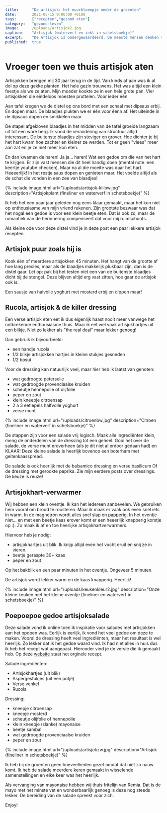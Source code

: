 ```yaml
---
title:      "De artisjok: het muurbloempje onder de groenten"
date:       2021-05-15 9:00:00 +0100
tags:       ["recepten","gezond eten"]
category:   "gezond-leven"
image:      /uploads/artisjok2.jpg
caption:    "Artisjok (waterverf en inkt in schetsboekje)"
excerpt:    "De Artisjok is ondergewaardeerd. De meeste mensen denken volgens mij aan het zurige hapje op de vegetarische pizza. Maar hij is zoveel meer. Het is een heerlijke groente die ook ik (veel te weinig) met smaak eet."
published:  true
---
```

# Vroeger toen we thuis artisjok aten

Artisjokken brengen mij 30 jaar terug in de tijd. Van kinds af aan was ik al dol op deze gekke planten. Het hele gezin trouwens. Het was altijd een klein feestje als we ze aten. Mijn moeder kookte ze in een hele grote pan. Vier artisjokken die eindeloos moesten pruttelen. Voor ieder één.

Aan tafel kregen we de distel op ons bord met een schaal met dipsaus erbij. En dopen maar. De blaadjes plukten we er één voor éénn af. Het uiteinde in de dipsaus dopen en smikkelen maar.

De stapel afgekloven blaadjes in het midden van de tafel groeide langzaam uit tot een ware berg. Ik vond de verandering van structuur altijd interessant. De buitenste blaadjes zijn steviger en grover. Hoe dichter je bij het hart kwam hoe zachter en kleiner ze werden. Tot er geen "vlees" meer aan zat en je ze niet meer kon eten.

En dan kwamen de haren! Ja ja... haren! Wat een gedoe om die van het hart te krijgen. Er zijn vast mensen die dit heel handig doen (mental note: een keertje youtube checken). Maar na al die moeite was daar het hart. Heeeerlijk! In het restje saus dopen en genieten maar. Het voelde altijd als de schat die vonden in een zee van blaadjes!

{% include image.html url="/uploads/artisjok-kl-bw.jpg" description="Artisjokplant (fineliner en waterverf in schetsboekje)" %}

Ik heb het een paar jaar geleden nog eens klaar gemaakt, maar het kon niet op enthousiasme van mijn vriend rekenen. Zijn grootste bezwaar was dat het nogal een gedoe is voor een klein beetje eten. Dat is ook zo, maar de romantiek van de herinnering compenseert dat voor mij ruimschoots.

Als kleine ode voor deze distel vind je in deze post een paar lekkere artisjok recepten.

## Artisjok puur zoals hij is

Kook één of meerdere artisjokken 45 minuten. Het hangt van de grootte af hoe lang precies, maar als de blaadjes makkelijk plukbaar zijn, dan is de distel gaar. Let op: pak bij het testen niet een van de buitenste blaadjes dicht bij de stengel. Deze blijven altijd erg vast zitten, hoe gaar de artisjok ook is.

Een sausje van halvolle yoghurt met mosterd erbij en dippen maar!

## Rucola, artisjok & de killer dressing

Een verse artisjok eten eet ik dus eigenlijk haast nooit meer vanwege het ontbrekende enthousiasme thuis.
Maar ik eet wel vaak artisjokhartjes uit een blikje. Niet zo lekker als "the real deal" maar lekker genoeg!

Dan gebruik ik bijvoorbeeld:
* een handje rucola
* 1/2 blikje artisjokken hartjes in kleine stukjes gesneden
* 1/2 bosui

Voor de dressing kan natuurlijk veel, maar hier heb ik laatst van genoten:
- wat gedroogte peterselie
- wat gedroogde provenciaalse kruiden
- scheutje hennepolie of olijfolie
- peper en zout
- klein kneepje citroensap
- 2 a 3 eetlepels halfvolle yoghurt
- verse munt

{% include image.html url="/uploads/citroenbw.jpg" description="Citroen (fineliner en waterverf in schetsboekje)" %}

De stappen zijn voor een salade vrij logisch. Maak alle ingrediënten klein, meng de onderdelen van de dressing tot een geheel. Gooi het over de salade, de verse munt eroverheen (als je dit niet al erdoor gedaan had) en KLAAR!
Deze kleine salade is heerlijk bovenop een boterham met geitenkaasspread.

De salade is ook heerlijk met de balsamico dressing en verse basilicum
Of de dressing met gerookte paprika. Zie mijn eerdere posts over dressings.
De keuze is reuze!

## Artisjokhart-verwarmer

Wij hebben een klein oventje. Ik kan het iedereen aanbevelen. We gebruiken hem vooral om brood te roosteren. Maar ik maak er vaak ook even snel iets in warm. In de magnetron wordt alles snel slap en papperig. In het oventje niet... en met een beetje kaas erover komt er een heeerlijk knapperig korstje op :). Zo maak ik af en toe heerlijke artisjokhartverwarmers.

Hiervoor heb je nodig:
- artisjokhartjes uit blik. Ik knijp altijd even het vocht eruit en snij ze in vieren.
- beetje geraspte 30+ kaas
- peper en zout

Op het bakblik en een paar minuten in het oventje. Ongeveer 5 minuten.

De artisjok wordt lekker warm en de kaas knapperig. Heerlijk!

{% include image.html url="/uploads/keukenkleur2.jpg" description="Onze kleine keuken met het kleine oventje (fineliner en waterverf in schetsboekje)" %}

## Poepoepoe gedoe artisjoksalade

Deze salade vond ik online toen ik inspiratie voor salades met artisjokken aan het opdoen was. Eerlijk is eerlijk, ik vond het veel gedoe om deze te maken. Vooral de dressing heeft veel ingrediënten, maar het resultaat is wel heerlijk. Zo lekker dat ik het gedoe waard vind. Ik had niet alles in huis dus ik heb het recept wat aangepast. Hieronder vind je de versie die ik gemaakt heb. Op deze [website](https://www.newfysic.nl/recept/salade/) staat het orginele recept.

Salade ingrediënten:
* Artisjokhartjes (uit blik)
* Aspergestukjes (uit een potje)
* Verse venkel
* Rucola

Dressing:
* kneepje citroensap
* kneepje mosterd
* scheutje olijfolie of hennepolie
* klein kneepje (slanke) mayonaise
* beetje sambal
* wat gedroogde provenciaalse kruiden
* peper en zout

{% include image.html url="/uploads/artisjokzw.jpg" description="Artisjok (fineliner in schetsboekje)" %}

Ik heb bij de groenten geen hoeveelheden gezet omdat dat niet zo nauw komt. Ik heb de salade meerdere keren gemaakt in wisselende samenstellingen en elke keer was het heerlijk.

Als vervanging van mayonaise hebben wij thuis fritelijn van Remia. Dat is de mayo met het minste vet en wonderbaarlijk genoeg is deze nog steeds lekker.
De bereiding van de salade spreekt voor zich.

Enjoy!
